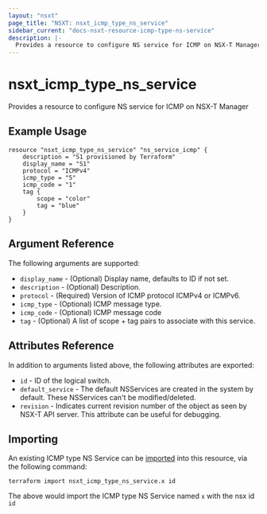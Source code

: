 ```yaml
---
layout: "nsxt"
page_title: "NSXT: nsxt_icmp_type_ns_service"
sidebar_current: "docs-nsxt-resource-icmp-type-ns-service"
description: |-
  Provides a resource to configure NS service for ICMP on NSX-T Manager.
---
```


# nsxt_icmp_type_ns_service

Provides a resource to configure NS service for ICMP on NSX-T Manager

## Example Usage

```hcl
resource "nsxt_icmp_type_ns_service" "ns_service_icmp" {
    description = "S1 provisioned by Terraform"
    display_name = "S1"
    protocol = "ICMPv4"
    icmp_type = "5"
    icmp_code = "1"
    tag {
        scope = "color"
        tag = "blue"
    }
}
```

## Argument Reference

The following arguments are supported:

* `display_name` - (Optional) Display name, defaults to ID if not set.
* `description` - (Optional) Description.
* `protocol` - (Required) Version of ICMP protocol ICMPv4 or ICMPv6.
* `icmp_type` - (Optional) ICMP message type.
* `icmp_code` - (Optional) ICMP message code
* `tag` - (Optional) A list of scope + tag pairs to associate with this service.

## Attributes Reference

In addition to arguments listed above, the following attributes are exported:

* `id` - ID of the logical switch.
* `default_service` - The default NSServices are created in the system by default. These NSServices can't be modified/deleted.
* `revision` - Indicates current revision number of the object as seen by NSX-T API server. This attribute can be useful for debugging.

## Importing

An existing ICMP type NS Service can be [imported][docs-import] into this resource, via the following command:

[docs-import]: https://www.terraform.io/docs/import/index.html

```
terraform import nsxt_icmp_type_ns_service.x id
```

The above would import the ICMP type NS Service named `x` with the nsx id `id`
